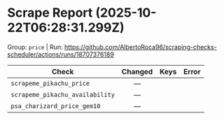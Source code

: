 # Scrape Report (2025-10-22T06:28:31.299Z)

Group: `price`  |  Run: https://github.com/AlbertoRoca96/scraping-checks-scheduler/actions/runs/18707376189

| Check | Changed | Keys | Error |
|---|:---:|:--|:--|
| `scrapeme_pikachu_price` | — |  |  |
| `scrapeme_pikachu_availability` | — |  |  |
| `psa_charizard_price_gem10` | — |  |  |
